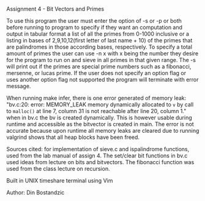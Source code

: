Assignment 4 - Bit Vectors and Primes

To use this program the user must enter the option of -s or -p or both before running to program to specify if they want an computation and output in tabular format a list of all the primes from 0-1000 inclusive or a listing in bases of 2,9,10,12(first letter of last name + 10) of the primes that are palindromes in those according bases, respectively. To specify a total amount of primes the user can use -n x with x being the number they desire for the program to run on and sieve in all primes in that given range. The -s will print out if the primes are special prime numbers such as a fibonacci, mersenne, or lucas prime. If the user does not specify an option flag or uses another option flag not supported the program will terminate with error message.

When running make infer, there is one error generated of memory leak: "bv.c:20: error: MEMORY_LEAK memory dynamically allocated to `v` by call to `malloc()` at line 7, column 31 is not reachable after line 20, column 1." when in bv.c the bv is created dynamically. This is however usable during runtime and accessible as the bitvector is created in main. The error is not accurate because upon runtime all memory leaks are cleared due to running valgrind shows that all heap blocks have been freed.

Sources cited: for implementation of sieve.c and ispalindrome functions, used from the lab manual of assign 4. The set/clear bit functions in bv.c used ideas from lecture on bits and bitvectors. The fibonacci function was used from the class lecture on recursion.

Built in UNIX timeshare terminal using Vim

Author: Din Bostandzic

